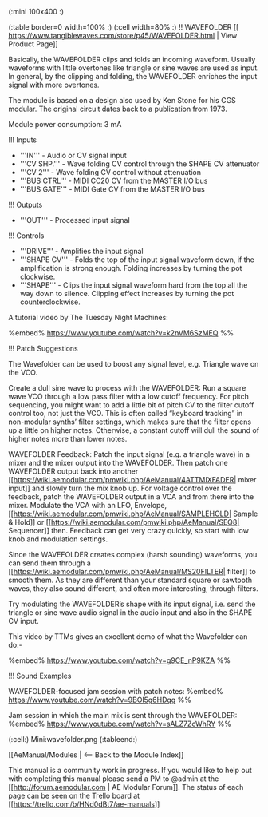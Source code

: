 (:mini 100x400 :)

(:table border=0 width=100% :)
(:cell width=80% :) 
!! WAVEFOLDER
[[ https://www.tangiblewaves.com/store/p45/WAVEFOLDER.html | View Product Page]]

Basically, the WAVEFOLDER clips and folds an incoming waveform. Usually waveforms with little overtones like triangle or sine waves are used as input. In general, by the clipping and folding, the WAVEFOLDER enriches the input signal with more overtones.

The module is based on a design also used by Ken Stone for his CGS modular. The original circuit dates back to a publication from 1973.

Module power consumption: 3 mA

!!! Inputs
* '''IN''' - Audio or CV signal input
* '''CV SHP.''' - Wave folding CV control through the SHAPE CV attenuator
* '''CV 2''' - Wave folding CV control without attenuation
* '''BUS CTRL''' - MIDI CC20 CV from the MASTER I/O bus 
* '''BUS GATE''' - MIDI Gate CV from the MASTER I/O bus


!!! Outputs
* '''OUT''' - Processed input signal 

!!! Controls
* '''DRIVE''' - Amplifies the input signal
* '''SHAPE CV''' - Folds the top of the input signal waveform down, if the amplification is strong enough. Folding increases by turning the pot clockwise.
* '''SHAPE''' - Clips the input signal waveform hard from the top all the way down to silence. Clipping effect increases by turning the pot counterclockwise.

A tutorial video by The Tuesday Night Machines:

%embed% https://www.youtube.com/watch?v=k2nVM6SzMEQ %%


!!! Patch Suggestions

The Wavefolder can be used to boost any signal level, e.g. Triangle wave on the VCO.

Create a dull sine wave to process with the WAVEFOLDER: Run a square wave VCO through a low pass filter with a low cutoff frequency. For pitch sequencing, you might want to add a little bit of pitch CV to the filter cutoff control too, not just the VCO. This is often called “keyboard tracking” in non-modular synths’ filter settings, which makes sure that the filter opens up a little on higher notes. Otherwise, a constant cutoff will dull the sound of higher notes more than lower notes.

WAVEFOLDER Feedback: Patch the input signal (e.g. a triangle wave) in a mixer and the mixer output into the WAVEFOLDER. Then patch one WAVEFOLDER output back into another [[https://wiki.aemodular.com/pmwiki.php/AeManual/4ATTMIXFADER| mixer input]] and slowly turn the mix knob up. For voltage control over the feedback, patch the WAVEFOLDER output in a VCA and from there into the mixer. Modulate the VCA with an LFO, Envelope, [[https://wiki.aemodular.com/pmwiki.php/AeManual/SAMPLEHOLD| Sample & Hold]] or [[https://wiki.aemodular.com/pmwiki.php/AeManual/SEQ8| Sequencer]] then. Feedback can get very crazy quickly, so start with low knob and modulation settings.

Since the WAVEFOLDER creates complex (harsh sounding) waveforms, you can send them through a [[https://wiki.aemodular.com/pmwiki.php/AeManual/MS20FILTER| filter]] to smooth them. As they are different than your standard square or sawtooth waves, they also sound different, and often more interesting, through filters.

Try modulating the WAVEFOLDER’s shape with its input signal, i.e. send the triangle or sine wave audio signal in the audio input and also in the SHAPE CV input. 

This video by TTMs gives an excellent demo of what the Wavefolder can do:-

%embed% https://www.youtube.com/watch?v=g9CE_nP9KZA %%


!!! Sound Examples

WAVEFOLDER-focused jam session with patch notes:
%embed% https://www.youtube.com/watch?v=9BOl5g6HDqg %%

Jam session in which the main mix is sent through the WAVEFOLDER:
%embed% https://www.youtube.com/watch?v=sALZ7ZcWhRY %%


(:cell:) Mini:wavefolder.png
(:tableend:)

[[AeManual/Modules | <-- Back to the Module Index]]

This manual is a community work in progress. If you would like to help out with completing this manual please send a PM to @admin at the [[http://forum.aemodular.com | AE Modular Forum]].  The status of each page can be seen on the Trello board at [[https://trello.com/b/HNd0dBt7/ae-manuals]]
